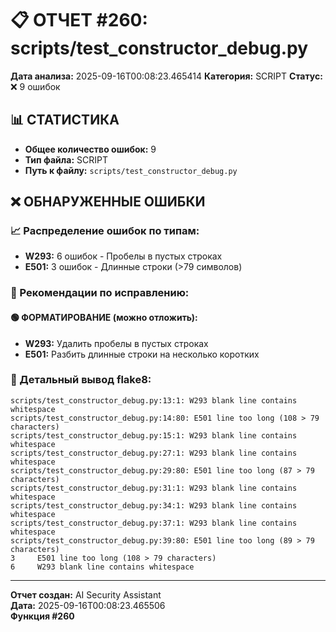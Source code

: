 # 📋 ОТЧЕТ #260: scripts/test_constructor_debug.py

**Дата анализа:** 2025-09-16T00:08:23.465414
**Категория:** SCRIPT
**Статус:** ❌ 9 ошибок

## 📊 СТАТИСТИКА

- **Общее количество ошибок:** 9
- **Тип файла:** SCRIPT
- **Путь к файлу:** `scripts/test_constructor_debug.py`

## ❌ ОБНАРУЖЕННЫЕ ОШИБКИ

### 📈 Распределение ошибок по типам:

- **W293:** 6 ошибок - Пробелы в пустых строках
- **E501:** 3 ошибок - Длинные строки (>79 символов)

### 🎯 Рекомендации по исправлению:

#### 🟢 ФОРМАТИРОВАНИЕ (можно отложить):
- **W293:** Удалить пробелы в пустых строках
- **E501:** Разбить длинные строки на несколько коротких

### 📝 Детальный вывод flake8:

```
scripts/test_constructor_debug.py:13:1: W293 blank line contains whitespace
scripts/test_constructor_debug.py:14:80: E501 line too long (108 > 79 characters)
scripts/test_constructor_debug.py:15:1: W293 blank line contains whitespace
scripts/test_constructor_debug.py:27:1: W293 blank line contains whitespace
scripts/test_constructor_debug.py:29:80: E501 line too long (87 > 79 characters)
scripts/test_constructor_debug.py:31:1: W293 blank line contains whitespace
scripts/test_constructor_debug.py:34:1: W293 blank line contains whitespace
scripts/test_constructor_debug.py:37:1: W293 blank line contains whitespace
scripts/test_constructor_debug.py:39:80: E501 line too long (89 > 79 characters)
3     E501 line too long (108 > 79 characters)
6     W293 blank line contains whitespace

```

---
**Отчет создан:** AI Security Assistant  
**Дата:** 2025-09-16T00:08:23.465506  
**Функция #260**
